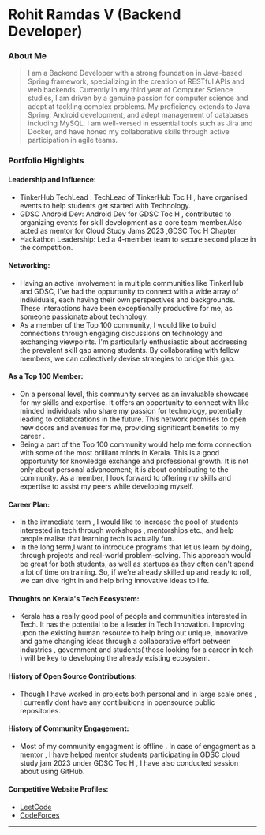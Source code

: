 # Rohit Ramdas V (Backend Developer)

### About Me

> I am a Backend Developer with a strong foundation in Java-based Spring framework, specializing in the creation of RESTful APIs and web backends. Currently in my third year of Computer Science studies, I am driven by a genuine passion for computer science and adept at tackling complex problems.
My proficiency extends to Java Spring, Android development, and adept management of databases including MySQL. I am well-versed in essential tools such as Jira and Docker, and have honed my collaborative skills through active participation in agile teams.


### Portfolio Highlights


#### Leadership and Influence: 

- TinkerHub TechLead : TechLead of TinkerHub Toc H , have organised events to help students get started with Technology.
- GDSC Android Dev: Android Dev for GDSC Toc H , contributed to organizing events for skill development as a core team member.Also acted as mentor for Cloud Study Jams 2023 ,GDSC Toc H Chapter
- Hackathon Leadership: Led a 4-member team to secure second place in the competition.

#### Networking: 

- Having an active involvement in multiple communities like TinkerHub and GDSC, I've had the oppurtunity to connect with a wide array of individuals, each having their own perspectives and backgrounds. These interactions have been exceptionally productive for me, as someone passionate about technology.
- As a member of the Top 100 community, I would like to build connections through engaging discussions on technology and exchanging viewpoints. I'm particularly enthusiastic about addressing the prevalent skill gap among students. By collaborating with fellow members, we can collectively devise strategies to bridge this gap.

#### As a Top 100 Member: 

- On a personal level, this community serves as an invaluable showcase for my skills and expertise. It offers an opportunity to connect with like-minded individuals who share my passion for technology, potentially leading to collaborations in the future. This network promises to open new doors and avenues for me, providing significant benefits to my career .
- Being a part of the Top 100 community would help me form connection with some of the most brilliant minds in Kerala. This is a good opportunity for knowledge exchange and professional growth. It is not only about personal advancement; it is about contributing to the community. As a member, I look forward to offering my skills and expertise to assist my peers while developing myself.

#### Career Plan: 

- In the immediate term , I would like to increase the pool of students interested in tech through workshops , mentorships etc., and help people realise that learning tech is actually fun.
- In the long term,I want to introduce programs that let us learn by doing, through projects and real-world problem-solving. 
This approach would be great for both students, as well as startups as they often can't spend a lot of time on training. So, if we're already skilled up and ready to roll, we can dive right in and help bring innovative ideas to life.

#### Thoughts on Kerala's Tech Ecosystem: 

- Kerala has a really good pool of people and communities interested in Tech. It has the potential to be a leader in Tech Innovation. Improving upon the existing human resource to help bring out unique, innovative and game changing ideas through a collaborative effort between industries , government and students( those looking for a career in tech ) will be key to developing the already existing ecosystem.

#### History of Open Source Contributions:

- Though I have worked in projects both personal and in large scale ones , I currently dont have any contibuitions in opensource public repositories.

#### History of Community Engagement:

-  Most of my community engagment is offline . In case of engagment as a mentor , I have helped mentor students participating in GDSC cloud study jam 2023 under GDSC Toc H , I have also conducted session about using GitHub.


#### Competitive Website Profiles:

- [LeetCode](https://leetcode.com/Rohit_Ramdas/)
- [CodeForces](https://codeforces.com/profile/rohit_ramdas_v)




---

